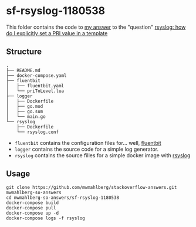sf-rsyslog-1180538
================

This folder contains the code to [my answer][myanswer] to the "question"
[rsyslog: how do I explicitly set a PRI value in a template][question]

Structure
---------

```plaintext
.
├── README.md
├── docker-compose.yaml
├── fluentbit
│   ├── fluentbit.yaml
│   └── priToLevel.lua
├── logger
│   ├── Dockerfile
│   ├── go.mod
│   ├── go.sum
│   └── main.go
└── rsyslog
    ├── Dockerfile
    └── rsyslog.conf
```

* `fluentbit` contains the configuration files for... well, [fluentbit](https://docs.fluentbit.io/manual)
* `logger` contains the source code for a simple log generator.
* `rsyslog` contains the source filles for a simple docker image with [rsyslog](https://www.rsyslog.com)

Usage
-----

```none
git clone https://github.com/mwmahlberg/stackoverflow-answers.git mwmahlberg-so-answers
cd mwmahlberg-so-answers/sf-rsyslog-1180538
docker-compose build
docker-compose pull
docker-compose up -d
docker-compose logs -f rsyslog
```

[myanswer]: https://stackoverflow.com/a/79587160/1296707
[question]: https://serverfault.com/questions/1180538/rsyslog-how-do-i-explicitly-set-a-pri-value-in-a-template
